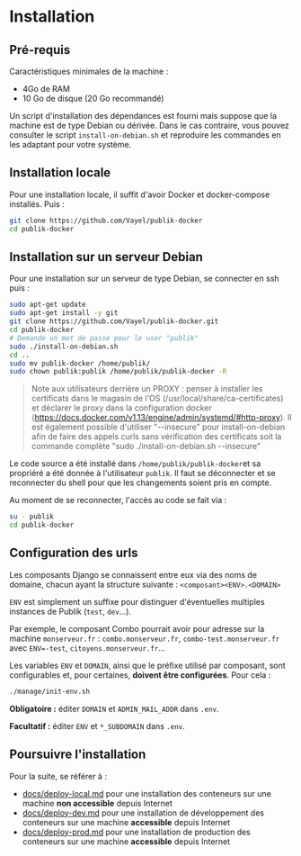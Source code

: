 # Installation

## Pré-requis

Caractéristiques minimales de la machine :

* 4Go de RAM
* 10 Go de disque (20 Go recommandé)

Un script d'installation des dépendances est fourni mais suppose que la machine
est de type Debian ou dérivée. Dans le cas contraire, vous pouvez consulter le
script `install-on-debian.sh` et reproduire les commandes en les adaptant pour votre système.

## Installation locale

Pour une installation locale, il suffit d'avoir Docker et docker-compose installés. Puis :

```bash
git clone https://github.com/Vayel/publik-docker
cd publik-docker
```

## Installation sur un serveur Debian

Pour une installation sur un serveur de type Debian, se connecter en ssh puis :

```bash
sudo apt-get update
sudo apt-get install -y git
git clone https://github.com/Vayel/publik-docker.git
cd publik-docker
# Demande un mot de passe pour le user "publik"
sudo ./install-on-debian.sh
cd ..
sudo mv publik-docker /home/publik/
sudo chown publik:publik /home/publik/publik-docker -R
```

> Note aux utilisateurs derrière un PROXY : penser à installer les certificats dans le magasin de l'OS 
> (/usr/local/share/ca-certificates) et déclarer le proxy dans la configuration docker
> (https://docs.docker.com/v1.13/engine/admin/systemd/#http-proxy).
> Il est également possible d'utiliser "--insecure" pour install-on-debian afin de faire des appels curls sans 
> vérification des certificats soit la commande complète "sudo ./install-on-debian.sh --insecure"

Le code source a été installé dans `/home/publik/publik-docker`et sa propriéré a
été donnée à l'utilisateur `publik`. Il faut se déconnecter et se reconnecter du
shell pour que les changements soient pris en compte.

Au moment de se reconnecter, l'accès au code se fait via :

```bash
su - publik
cd publik-docker
```

## Configuration des urls

Les composants Django se connaissent entre eux via des noms de domaine, chacun
ayant la structure suivante : `<composant><ENV>.<DOMAIN>`

`ENV` est simplement un suffixe pour distinguer d'éventuelles multiples instances
de Publik (`test`, `dev`...).

Par exemple, le composant Combo pourrait avoir pour adresse sur la machine
`monserveur.fr` : `combo.monserveur.fr`, `combo-test.monserveur.fr`
avec `ENV=-test`, `citoyens.monserveur.fr`...

Les variables `ENV` et `DOMAIN`, ainsi que le préfixe utilisé par composant,
sont configurables et, pour certaines, **doivent être configurées**. Pour cela :

```bash
./manage/init-env.sh
```

**Obligatoire :** éditer `DOMAIN` et `ADMIN_MAIL_ADDR` dans `.env`.

**Facultatif :** éditer `ENV` et `*_SUBDOMAIN` dans `.env`.

## Poursuivre l'installation

Pour la suite, se référer à :

* [docs/deploy-local.md](1_deploy-local.md) pour une installation des conteneurs sur une machine **non accessible** depuis Internet
* [docs/deploy-dev.md](1_deploy-dev.md) pour une installation de développement des conteneurs sur une machine **accessible** depuis Internet
* [docs/deploy-prod.md](1_deploy-prod.md) pour une installation de production des conteneurs sur une machine **accessible** depuis Internet


